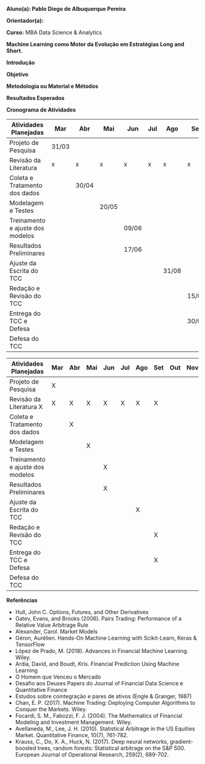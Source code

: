 ﻿

**Aluno(a): Pablo Diego de Albuquerque Pereira**

**Orientador(a):**

**Curso:** MBA Data Science & Analytics

**Machine Learning como Motor da Evolução em Estratégias Long and Short.**


**Introdução**



**Objetivo**



**Metodologia ou Material e Métodos**



**Resultados Esperados**


**Cronograma de Atividades**



Atividades Planejadas | Mar | Abr | Mai | Jun | Jul | Ago | Set | Out | Nov | Dez | Jan
--- | --- | --- | --- | --- | --- | --- | --- | --- | --- | --- | ---
Projeto de Pesquisa | 31/03
Revisão da Literatura | x|x|x|x|x|x|x|x
Coleta e Tratamento dos dados || 30/04
Modelagem e Testes ||| 20/05
Treinamento e ajuste dos modelos |||| 09/06
Resultados Preliminares |||| 17/06
Ajuste da Escrita do TCC |||||| 31/08
Redação e Revisão do TCC ||||||| 15/09
Entrega do TCC e Defesa ||||||| 30/09
Defesa do TCC |||||||||| 30/11

Atividades Planejadas | Mar | Abr | Mai | Jun | Jul | Ago | Set | Out | Nov | Dez | Jan
--- | --- | --- | --- | --- | --- | --- | --- | --- | --- | --- | ---
Projeto de Pesquisa | X
Revisão da Literatura X|X|X|X|X|X|X|X
Coleta e Tratamento dos dados ||X
Modelagem e Testes |||X
Treinamento e ajuste dos modelos ||||X
Resultados Preliminares ||||X
Ajuste da Escrita do TCC ||||||X
Redação e Revisão do TCC |||||||X
Entrega do TCC e Defesa |||||||X
Defesa do TCC ||||||||||X



**Referências** 
- Hull, John C. Options, Futures, and Other Derivatives
- Gatev, Evans, and Brooks (2006). Pairs Trading: Performance of a Relative Value Arbitrage Rule
- Alexander, Carol. Market Models
- Géron, Aurélien. Hands-On Machine Learning with Scikit-Learn, Keras & TensorFlow
- López de Prado, M. (2018). Advances in Financial Machine Learning. Wiley.
- Ardia, David, and Boudt, Kris. Financial Prediction Using Machine Learning
- O Homem que Venceu o Mercado
- Desafio aos Deuses
Papers do Journal of Financial Data Science e Quantitative Finance
- Estudos sobre cointegração e pares de ativos (Engle & Granger, 1987)
- Chan, E. P. (2017). Machine Trading: Deploying Computer Algorithms to Conquer the Markets. Wiley.
- Focardi, S. M., Fabozzi, F. J. (2004). The Mathematics of Financial Modeling and Investment Management. Wiley.
- Avellaneda, M., Lee, J. H. (2010). Statistical Arbitrage in the US Equities Market. Quantitative Finance, 10(7), 761-782.
- Krauss, C., Do, X. A., Huck, N. (2017). Deep neural networks, gradient-boosted trees, random forests: Statistical arbitrage on the S&P 500. European Journal of Operational Research, 259(2), 689-702.